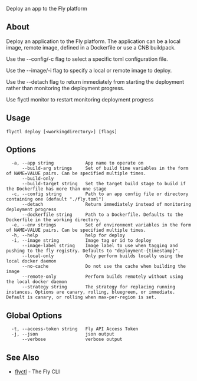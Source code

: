 <p class="font-medium tracking-tight text-gray-400 text-lg -mt-4 mb-9 pb-5 border-b">
  Deploy an app to the Fly platform
</p>

## About

Deploy an application to the Fly platform. The application can be a local
image, remote image, defined in a Dockerfile or use a CNB buildpack.

Use the --config/-c flag to select a specific toml configuration file.

Use the --image/-i flag to specify a local or remote image to deploy.

Use the --detach flag to return immediately from starting the deployment rather
than monitoring the deployment progress.

Use flyctl monitor to restart monitoring deployment progress

## Usage

~~~
flyctl deploy [<workingdirectory>] [flags]
~~~

## Options

~~~
  -a, --app string            App name to operate on
      --build-arg strings     Set of build time variables in the form of NAME=VALUE pairs. Can be specified multiple times.
      --build-only            
      --build-target string   Set the target build stage to build if the Dockerfile has more than one stage
  -c, --config string         Path to an app config file or directory containing one (default "./fly.toml")
      --detach                Return immediately instead of monitoring deployment progress
      --dockerfile string     Path to a Dockerfile. Defaults to the Dockerfile in the working directory.
  -e, --env strings           Set of environment variables in the form of NAME=VALUE pairs. Can be specified multiple times.
  -h, --help                  help for deploy
  -i, --image string          Image tag or id to deploy
      --image-label string    Image label to use when tagging and pushing to the fly registry. Defaults to "deployment-{timestamp}".
      --local-only            Only perform builds locally using the local docker daemon
      --no-cache              Do not use the cache when building the image
      --remote-only           Perform builds remotely without using the local docker daemon
      --strategy string       The strategy for replacing running instances. Options are canary, rolling, bluegreen, or immediate. Default is canary, or rolling when max-per-region is set.
~~~

## Global Options

~~~
  -t, --access-token string   Fly API Access Token
  -j, --json                  json output
      --verbose               verbose output
~~~

## See Also

* [flyctl](/docs/flyctl/help/)	 - The Fly CLI

